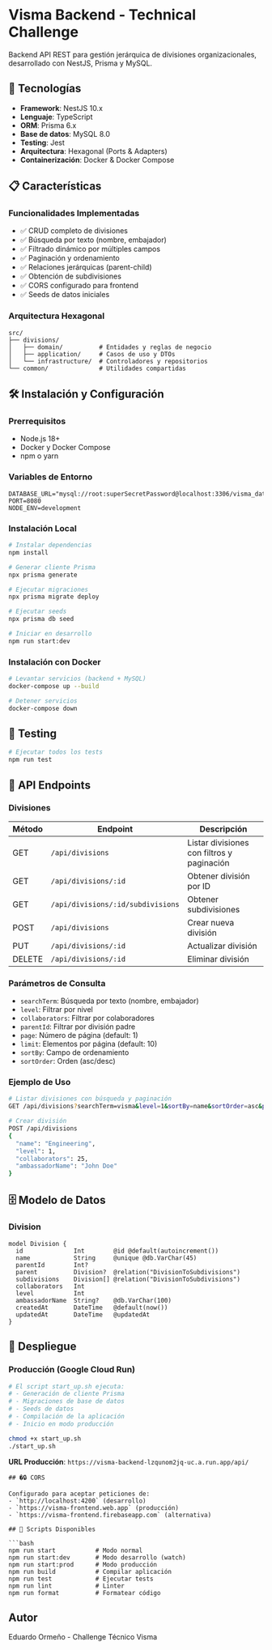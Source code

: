 # Visma Backend - Technical Challenge

Backend API REST para gestión jerárquica de divisiones organizacionales, desarrollado con NestJS, Prisma y MySQL.

## 🚀 Tecnologías

- **Framework**: NestJS 10.x
- **Lenguaje**: TypeScript
- **ORM**: Prisma 6.x
- **Base de datos**: MySQL 8.0
- **Testing**: Jest
- **Arquitectura**: Hexagonal (Ports & Adapters)
- **Containerización**: Docker & Docker Compose

## 📋 Características

### Funcionalidades Implementadas

- ✅ CRUD completo de divisiones
- ✅ Búsqueda por texto (nombre, embajador)
- ✅ Filtrado dinámico por múltiples campos
- ✅ Paginación y ordenamiento
- ✅ Relaciones jerárquicas (parent-child)
- ✅ Obtención de subdivisiones
- ✅ CORS configurado para frontend
- ✅ Seeds de datos iniciales

### Arquitectura Hexagonal

```
src/
├── divisions/
│   ├── domain/          # Entidades y reglas de negocio
│   ├── application/     # Casos de uso y DTOs
│   └── infrastructure/  # Controladores y repositorios
└── common/              # Utilidades compartidas
```

## 🛠️ Instalación y Configuración

### Prerrequisitos

- Node.js 18+
- Docker y Docker Compose
- npm o yarn

### Variables de Entorno

```env
DATABASE_URL="mysql://root:superSecretPassword@localhost:3306/visma_database"
PORT=8080
NODE_ENV=development
```

### Instalación Local

```bash
# Instalar dependencias
npm install

# Generar cliente Prisma
npx prisma generate

# Ejecutar migraciones
npx prisma migrate deploy

# Ejecutar seeds
npx prisma db seed

# Iniciar en desarrollo
npm run start:dev
```

### Instalación con Docker

```bash
# Levantar servicios (backend + MySQL)
docker-compose up --build

# Detener servicios
docker-compose down
```

## 🧪 Testing

```bash
# Ejecutar todos los tests
npm run test
```
## 📡 API Endpoints

### Divisiones

| Método | Endpoint | Descripción |
|--------|----------|-------------|
| GET | `/api/divisions` | Listar divisiones con filtros y paginación |
| GET | `/api/divisions/:id` | Obtener división por ID |
| GET | `/api/divisions/:id/subdivisions` | Obtener subdivisiones |
| POST | `/api/divisions` | Crear nueva división |
| PUT | `/api/divisions/:id` | Actualizar división |
| DELETE | `/api/divisions/:id` | Eliminar división |

### Parámetros de Consulta

- `searchTerm`: Búsqueda por texto (nombre, embajador)
- `level`: Filtrar por nivel
- `collaborators`: Filtrar por colaboradores
- `parentId`: Filtrar por división padre
- `page`: Número de página (default: 1)
- `limit`: Elementos por página (default: 10)
- `sortBy`: Campo de ordenamiento
- `sortOrder`: Orden (asc/desc)

### Ejemplo de Uso

```bash
# Listar divisiones con búsqueda y paginación
GET /api/divisions?searchTerm=visma&level=1&sortBy=name&sortOrder=asc&page=1&limit=10

# Crear división
POST /api/divisions
{
  "name": "Engineering",
  "level": 1,
  "collaborators": 25,
  "ambassadorName": "John Doe"
}
```

## 🗄️ Modelo de Datos

### Division

```prisma
model Division {
  id              Int        @id @default(autoincrement())
  name            String     @unique @db.VarChar(45)
  parentId        Int?
  parent          Division?  @relation("DivisionToSubdivisions")
  subdivisions    Division[] @relation("DivisionToSubdivisions")
  collaborators   Int
  level           Int
  ambassadorName  String?    @db.VarChar(100)
  createdAt       DateTime   @default(now())
  updatedAt       DateTime   @updatedAt
}
```

## 🚢 Despliegue

### Producción (Google Cloud Run)

```bash
# El script start_up.sh ejecuta:
# - Generación de cliente Prisma
# - Migraciones de base de datos
# - Seeds de datos
# - Compilación de la aplicación
# - Inicio en modo producción

chmod +x start_up.sh
./start_up.sh
```

**URL Producción**: `https://visma-backend-lzqunom2jq-uc.a.run.app/api/`


```
## �🔒 CORS

Configurado para aceptar peticiones de:
- `http://localhost:4200` (desarrollo)
- `https://visma-frontend.web.app` (producción)
- `https://visma-frontend.firebaseapp.com` (alternativa)

## 📝 Scripts Disponibles

```bash
npm run start           # Modo normal
npm run start:dev       # Modo desarrollo (watch)
npm run start:prod      # Modo producción
npm run build           # Compilar aplicación
npm run test            # Ejecutar tests
npm run lint            # Linter
npm run format          # Formatear código
```

##  Autor

Eduardo Ormeño - Challenge Técnico Visma
